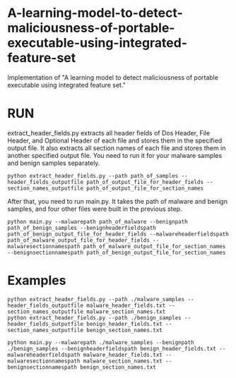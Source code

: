 # A-learning-model-to-detect-maliciousness-of-portable-executable-using-integrated-feature-set


Implementation of "A learning model to detect maliciousness of portable executable using integrated feature set."

# RUN
extract_header_fields.py extracts all header fields of Dos Header, File Header, and Optional Header of each file and stores them in the specified output file. It also extracts all section names of each file and stores them in another specified output file. You need to run it for your malware samples and benign samples separately.
```
python extract_header_fields.py --path path_of_samples --header_fields_outputfile path_of_output_file_for_header_fields --section_names_outputfile path_of_output_file_for_section_names

```
After that, you need to run main.py. It takes the path of malware and benign samples, and four other files were built in the previous step.

```
python main.py --malwarepath path_of_malware --benignpath path_of_benign_samples --benignheaderfieldspath path_of_benign_output_file_for_header_fields --malwareheaderfieldspath path_of_malware_output_file_for_header_fields --malwaresectionnamespath path_of_malware_output_file_for_section_names --benignsectionnamespath path_of_benign_output_file_for_section_names 

```

# Examples
```
python extract_header_fields.py --path ./malware_samples --header_fields_outputfile malware_header_fields.txt --section_names_outputfile malware_section_names.txt
python extract_header_fields.py --path ./benign_samples --header_fields_outputfile benign_header_fields.txt --section_names_outputfile benign_section_names.txt

python main.py --malwarepath ./malware_samples --benignpath ./benign_samples --benignheaderfieldspath benign_header_fields.txt --malwareheaderfieldspath malware_header_fields.txt --malwaresectionnamespath malware_section_names.txt --benignsectionnamespath benign_section_names.txt

```

